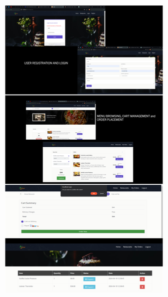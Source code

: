 ![Output Screenshot](https://github.com/Vatsa10/Online-Food-Ordering-System/blob/main/Output%201.png)
![Output Screenshot](https://github.com/Vatsa10/Online-Food-Ordering-System/blob/main/Output%202.png)
![Output Screenshot](https://github.com/Vatsa10/Online-Food-Ordering-System/blob/main/Output%203.png)
